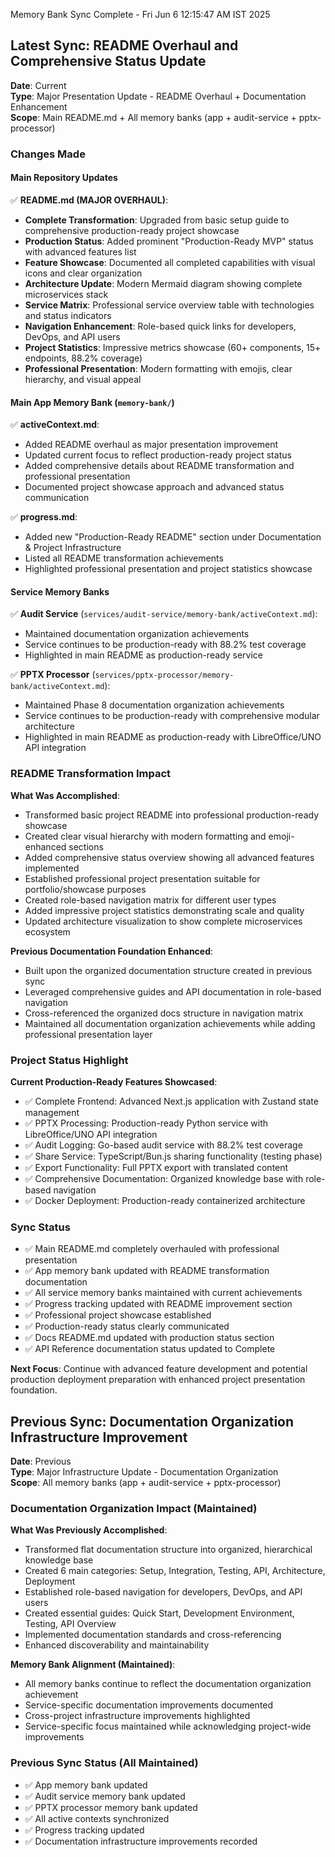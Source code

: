 Memory Bank Sync Complete - Fri Jun  6 12:15:47 AM IST 2025

## Latest Sync: README Overhaul and Comprehensive Status Update

**Date**: Current  
**Type**: Major Presentation Update - README Overhaul + Documentation Enhancement  
**Scope**: Main README.md + All memory banks (app + audit-service + pptx-processor)

### Changes Made

#### Main Repository Updates
✅ **README.md (MAJOR OVERHAUL)**:
- **Complete Transformation**: Upgraded from basic setup guide to comprehensive production-ready project showcase
- **Production Status**: Added prominent "Production-Ready MVP" status with advanced features list
- **Feature Showcase**: Documented all completed capabilities with visual icons and clear organization
- **Architecture Update**: Modern Mermaid diagram showing complete microservices stack
- **Service Matrix**: Professional service overview table with technologies and status indicators
- **Navigation Enhancement**: Role-based quick links for developers, DevOps, and API users
- **Project Statistics**: Impressive metrics showcase (60+ components, 15+ endpoints, 88.2% coverage)
- **Professional Presentation**: Modern formatting with emojis, clear hierarchy, and visual appeal

#### Main App Memory Bank (`memory-bank/`)
✅ **activeContext.md**:
- Added README overhaul as major presentation improvement
- Updated current focus to reflect production-ready project status
- Added comprehensive details about README transformation and professional presentation
- Documented project showcase approach and advanced status communication

✅ **progress.md**:
- Added new "Production-Ready README" section under Documentation & Project Infrastructure
- Listed all README transformation achievements
- Highlighted professional presentation and project statistics showcase

#### Service Memory Banks
✅ **Audit Service** (`services/audit-service/memory-bank/activeContext.md`):
- Maintained documentation organization achievements
- Service continues to be production-ready with 88.2% test coverage
- Highlighted in main README as production-ready service

✅ **PPTX Processor** (`services/pptx-processor/memory-bank/activeContext.md`):
- Maintained Phase 8 documentation organization achievements
- Service continues to be production-ready with comprehensive modular architecture
- Highlighted in main README as production-ready with LibreOffice/UNO API integration

### README Transformation Impact

**What Was Accomplished**:
- Transformed basic project README into professional production-ready showcase
- Created clear visual hierarchy with modern formatting and emoji-enhanced sections
- Added comprehensive status overview showing all advanced features implemented
- Established professional project presentation suitable for portfolio/showcase purposes
- Created role-based navigation matrix for different user types
- Added impressive project statistics demonstrating scale and quality
- Updated architecture visualization to show complete microservices ecosystem

**Previous Documentation Foundation Enhanced**:
- Built upon the organized documentation structure created in previous sync
- Leveraged comprehensive guides and API documentation in role-based navigation
- Cross-referenced the organized docs structure in navigation matrix
- Maintained all documentation organization achievements while adding professional presentation layer

### Project Status Highlight

**Current Production-Ready Features Showcased**:
- ✅ Complete Frontend: Advanced Next.js application with Zustand state management
- ✅ PPTX Processing: Production-ready Python service with LibreOffice/UNO API integration
- ✅ Audit Logging: Go-based audit service with 88.2% test coverage
- ✅ Share Service: TypeScript/Bun.js sharing functionality (testing phase)
- ✅ Export Functionality: Full PPTX export with translated content
- ✅ Comprehensive Documentation: Organized knowledge base with role-based navigation
- ✅ Docker Deployment: Production-ready containerized architecture

### Sync Status
- ✅ Main README.md completely overhauled with professional presentation
- ✅ App memory bank updated with README transformation documentation  
- ✅ All service memory banks maintained with current achievements
- ✅ Progress tracking updated with README improvement section
- ✅ Professional project showcase established
- ✅ Production-ready status clearly communicated
- ✅ Docs README.md updated with production status section
- ✅ API Reference documentation status updated to Complete

**Next Focus**: Continue with advanced feature development and potential production deployment preparation with enhanced project presentation foundation.

## Previous Sync: Documentation Organization Infrastructure Improvement

**Date**: Previous  
**Type**: Major Infrastructure Update - Documentation Organization  
**Scope**: All memory banks (app + audit-service + pptx-processor)

### Documentation Organization Impact (Maintained)

**What Was Previously Accomplished**:
- Transformed flat documentation structure into organized, hierarchical knowledge base
- Created 6 main categories: Setup, Integration, Testing, API, Architecture, Deployment
- Established role-based navigation for developers, DevOps, and API users
- Created essential guides: Quick Start, Development Environment, Testing, API Overview
- Implemented documentation standards and cross-referencing
- Enhanced discoverability and maintainability

**Memory Bank Alignment (Maintained)**:
- All memory banks continue to reflect the documentation organization achievement
- Service-specific documentation improvements documented
- Cross-project infrastructure improvements highlighted
- Service-specific focus maintained while acknowledging project-wide improvements

### Previous Sync Status (All Maintained)
- ✅ App memory bank updated
- ✅ Audit service memory bank updated  
- ✅ PPTX processor memory bank updated
- ✅ All active contexts synchronized
- ✅ Progress tracking updated
- ✅ Documentation infrastructure improvements recorded
